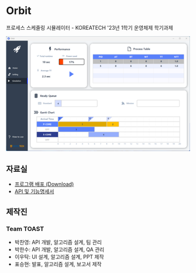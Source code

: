 # Orbit
프로세스 스케줄링 시뮬레이터 - KOREATECH '23년 1학기 운영체제 학기과제

![Application demo](demo.png)

## 자료실
- [프로그램 배포 (Download)](https://github.com/LazoYoung/toast-os/releases)
- [API 및 기능명세서](https://www.notion.so/Scheduler-API-adfdeb0754d94d7eb195fc12540fbe5e)

## 제작진
### Team TOAST
- 박찬영: API 개발, 알고리즘 설계, 팀 관리
- 박한수: API 개발, 알고리즘 설계, QA 관리
- 이우탁: UI 설계, 알고리즘 설계, PPT 제작
- 표승현: 발표, 알고리즘 설계, 보고서 제작
